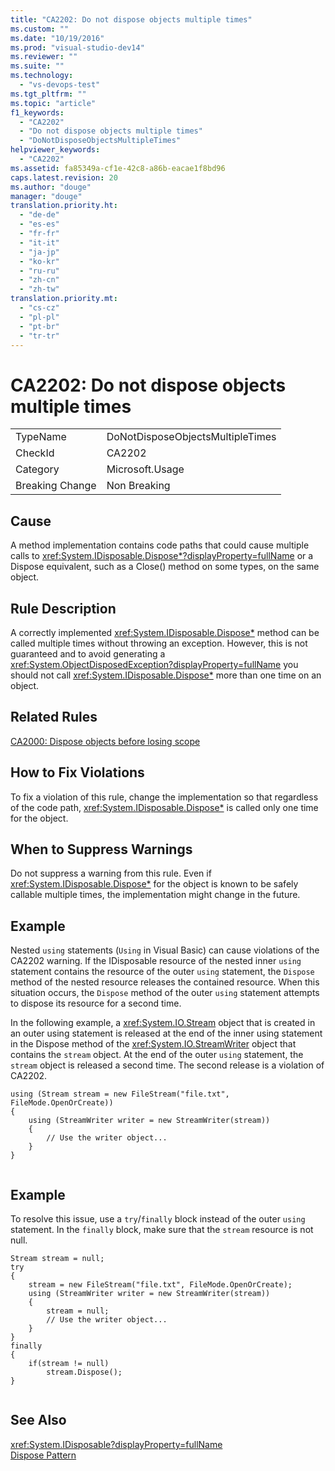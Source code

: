 ```yaml
---
title: "CA2202: Do not dispose objects multiple times"
ms.custom: ""
ms.date: "10/19/2016"
ms.prod: "visual-studio-dev14"
ms.reviewer: ""
ms.suite: ""
ms.technology: 
  - "vs-devops-test"
ms.tgt_pltfrm: ""
ms.topic: "article"
f1_keywords: 
  - "CA2202"
  - "Do not dispose objects multiple times"
  - "DoNotDisposeObjectsMultipleTimes"
helpviewer_keywords: 
  - "CA2202"
ms.assetid: fa85349a-cf1e-42c8-a86b-eacae1f8bd96
caps.latest.revision: 20
ms.author: "douge"
manager: "douge"
translation.priority.ht: 
  - "de-de"
  - "es-es"
  - "fr-fr"
  - "it-it"
  - "ja-jp"
  - "ko-kr"
  - "ru-ru"
  - "zh-cn"
  - "zh-tw"
translation.priority.mt: 
  - "cs-cz"
  - "pl-pl"
  - "pt-br"
  - "tr-tr"
---
```

# CA2202: Do not dispose objects multiple times
|||  
|-|-|  
|TypeName|DoNotDisposeObjectsMultipleTimes|  
|CheckId|CA2202|  
|Category|Microsoft.Usage|  
|Breaking Change|Non Breaking|  
  
## Cause  
 A method implementation contains code paths that could cause multiple calls to <xref:System.IDisposable.Dispose*?displayProperty=fullName> or a Dispose equivalent, such as a Close() method on some types, on the same object.  
  
## Rule Description  
 A correctly implemented <xref:System.IDisposable.Dispose*> method can be called multiple times without throwing an exception. However, this is not guaranteed and to avoid generating a <xref:System.ObjectDisposedException?displayProperty=fullName> you should not call <xref:System.IDisposable.Dispose*> more than one time on an object.  
  
## Related Rules  
 [CA2000: Dispose objects before losing scope](../code-quality/ca2000--dispose-objects-before-losing-scope.md)  
  
## How to Fix Violations  
 To fix a violation of this rule, change the implementation so that regardless of the code path, <xref:System.IDisposable.Dispose*> is called only one time for the object.  
  
## When to Suppress Warnings  
 Do not suppress a warning from this rule. Even if <xref:System.IDisposable.Dispose*> for the object is known to be safely callable multiple times, the implementation might change in the future.  
  
## Example  
 Nested `using` statements (`Using` in Visual Basic) can cause violations of the CA2202 warning. If the IDisposable resource of the nested inner `using` statement contains the resource of the outer `using` statement, the `Dispose` method of the nested resource releases the contained resource. When this situation occurs, the `Dispose` method of the outer `using` statement attempts to dispose its resource for a second time.  
  
 In the following example, a <xref:System.IO.Stream> object that is created in an outer using statement is released at the end of the inner using statement in the Dispose method of the <xref:System.IO.StreamWriter> object that contains the `stream` object. At the end of the outer `using` statement, the `stream` object is released a second time. The second release is a violation of CA2202.  
  
```  
using (Stream stream = new FileStream("file.txt", FileMode.OpenOrCreate))  
{  
    using (StreamWriter writer = new StreamWriter(stream))  
    {  
        // Use the writer object...  
    }  
}  
  
```  
  
## Example  
 To resolve this issue, use a `try`/`finally` block instead of the outer `using` statement. In the `finally` block, make sure that the `stream` resource is not null.  
  
```  
Stream stream = null;  
try  
{  
    stream = new FileStream("file.txt", FileMode.OpenOrCreate);  
    using (StreamWriter writer = new StreamWriter(stream))  
    {  
        stream = null;  
        // Use the writer object...  
    }  
}  
finally  
{  
    if(stream != null)  
        stream.Dispose();  
}  
  
```  
  
## See Also  
 <xref:System.IDisposable?displayProperty=fullName>   
 [Dispose Pattern](../Topic/Dispose%20Pattern.md)